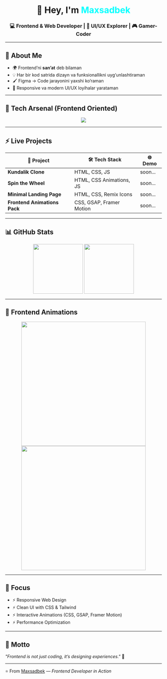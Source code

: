 <!-- 🎨 Maxsadbek Frontend Developer README -->

<h1 align="center">👋 Hey, I'm <span style="color:#00ffff;">Maxsadbek</span></h1>
<h3 align="center">💻 Frontend & Web Developer | 🚀 UI/UX Explorer | 🎮 Gamer-Coder</h3>

---

## 🎨 About Me  
- 🌍 Frontend’ni **san’at** deb bilaman  
- 💡 Har bir kod satrida dizayn va funksionallikni uyg‘unlashtiraman  
- 🖌️ Figma → Code jarayonini yaxshi ko‘raman  
- 📱 Responsive va modern UI/UX loyihalar yarataman  

---

## 🚀 Tech Arsenal (Frontend Oriented)  
<p align="center">
  <img src="https://skillicons.dev/icons?i=html,css,js,react,redux,tailwind,bootstrap,sass,ts,figma,vite&perline=7"/>
</p>

---

## ⚡ Live Projects  
| 🚀 Project | 🛠️ Tech Stack | 🌐 Demo |
|------------|---------------|----------|
| **Kundalik Clone** | HTML, CSS, JS | soon... |
| **Spin the Wheel** | HTML, CSS Animations, JS | soon... |
| **Minimal Landing Page** | HTML, CSS, Remix Icons | soon... |
| **Frontend Animations Pack** | CSS, GSAP, Framer Motion | soon... |

---

## 📊 GitHub Stats  
<p align="center">
  <img src="https://github-readme-stats.vercel.app/api?username=maxsadbek&show_icons=true&theme=tokyonight&border_radius=15" height="160"/>
  <img src="https://streak-stats.demolab.com?user=maxsadbek&theme=tokyonight&border_radius=15" height="160"/>
</p>

---

## 🎥 Frontend Animations  
<p align="center">
  <img src="https://i.giphy.com/media/qgQUggAC3Pfv687qPC/giphy.webp" width="400"/>
  <img src="https://i.giphy.com/media/L8K62iTDkzGX6/giphy.webp" width="400"/>
</p>

---

## 🎯 Focus  
- ⚡ Responsive Web Design  
- ⚡ Clean UI with CSS & Tailwind  
- ⚡ Interactive Animations (CSS, GSAP, Framer Motion)  
- ⚡ Performance Optimization  

---

## 🌟 Motto  
*"Frontend is not just coding, it’s designing experiences."* 🎨

---

⭐️ From [Maxsadbek](https://github.com/maxsadbek) — *Frontend Developer in Action*
